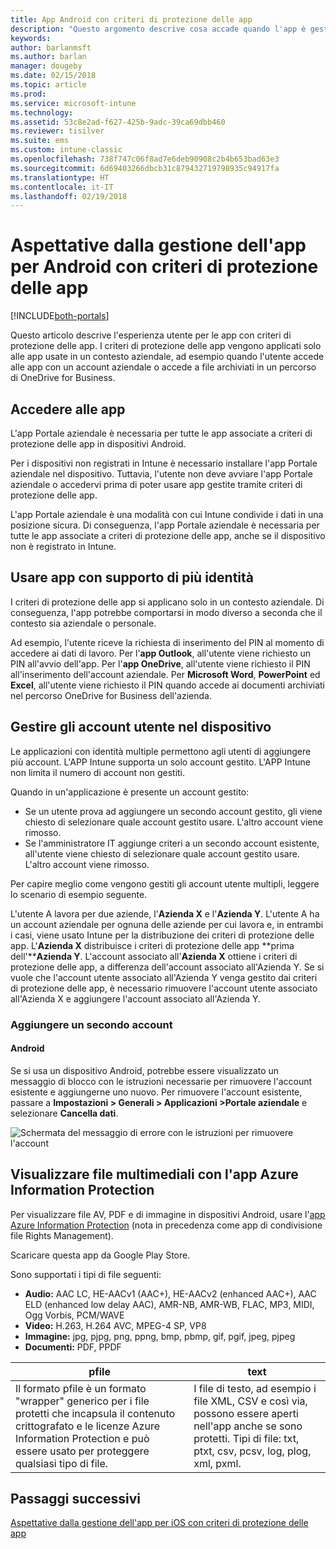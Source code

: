 ```yaml
---
title: App Android con criteri di protezione delle app
description: "Questo argomento descrive cosa accade quando l'app è gestita in base ai criteri di protezione delle app."
keywords: 
author: barlanmsft
ms.author: barlan
manager: dougeby
ms.date: 02/15/2018
ms.topic: article
ms.prod: 
ms.service: microsoft-intune
ms.technology: 
ms.assetid: 53c8e2ad-f627-425b-9adc-39ca69dbb460
ms.reviewer: tisilver
ms.suite: ems
ms.custom: intune-classic
ms.openlocfilehash: 738f747c06f8ad7e6deb90908c2b4b653bad63e3
ms.sourcegitcommit: 6d69403266dbcb31c879432719798935c94917fa
ms.translationtype: HT
ms.contentlocale: it-IT
ms.lasthandoff: 02/19/2018
---
```

# <a name="what-to-expect-when-your-android-app-is-managed-by-app-protection-policies"></a>Aspettative dalla gestione dell'app per Android con criteri di protezione delle app

[!INCLUDE[both-portals](./includes/note-for-both-portals.md)]

Questo articolo descrive l'esperienza utente per le app con criteri di protezione delle app. I criteri di protezione delle app vengono applicati solo alle app usate in un contesto aziendale, ad esempio quando l'utente accede alle app con un account aziendale o accede a file archiviati in un percorso di OneDrive for Business.

##  <a name="access-apps"></a>Accedere alle app

L'app Portale aziendale è necessaria per tutte le app associate a criteri di protezione delle app in dispositivi Android.

Per i dispositivi non registrati in Intune è necessario installare l'app Portale aziendale nel dispositivo. Tuttavia, l'utente non deve avviare l'app Portale aziendale o accedervi prima di poter usare app gestite tramite criteri di protezione delle app.

L'app Portale aziendale è una modalità con cui Intune condivide i dati in una posizione sicura. Di conseguenza, l'app Portale aziendale è necessaria per tutte le app associate a criteri di protezione delle app, anche se il dispositivo non è registrato in Intune.


##  <a name="use-apps-with-multi-identity-support"></a>Usare app con supporto di più identità

I criteri di protezione delle app si applicano solo in un contesto aziendale. Di conseguenza, l'app potrebbe comportarsi in modo diverso a seconda che il contesto sia aziendale o personale.

Ad esempio, l'utente riceve la richiesta di inserimento del PIN al momento di accedere ai dati di lavoro. Per l'**app Outlook**, all'utente viene richiesto un PIN all'avvio dell'app. Per l'**app OneDrive**, all'utente viene richiesto il PIN all'inserimento dell'account aziendale. Per **Microsoft Word**, **PowerPoint** ed **Excel**, all'utente viene richiesto il PIN quando accede ai documenti archiviati nel percorso OneDrive for Business dell'azienda.

##  <a name="manage-user-accounts-on-the-device"></a>Gestire gli account utente nel dispositivo

Le applicazioni con identità multiple permettono agli utenti di aggiungere più account.  L'APP Intune supporta un solo account gestito.  L'APP Intune non limita il numero di account non gestiti.

Quando in un'applicazione è presente un account gestito:
*   Se un utente prova ad aggiungere un secondo account gestito, gli viene chiesto di selezionare quale account gestito usare.  L'altro account viene rimosso.
*   Se l'amministratore IT aggiunge criteri a un secondo account esistente, all'utente viene chiesto di selezionare quale account gestito usare.  L'altro account viene rimosso.

Per capire meglio come vengono gestiti gli account utente multipli, leggere lo scenario di esempio seguente.

L'utente A lavora per due aziende, l'**Azienda X** e l'**Azienda Y**. L'utente A ha un account aziendale per ognuna delle aziende per cui lavora e, in entrambi i casi, viene usato Intune per la distribuzione dei criteri di protezione delle app. L'**Azienda X** distribuisce i criteri di protezione delle app **prima dell'****Azienda Y**. L'account associato all'**Azienda X** ottiene i criteri di protezione delle app, a differenza dell'account associato all'Azienda Y. Se si vuole che l'account utente associato all'Azienda Y venga gestito dai criteri di protezione delle app, è necessario rimuovere l'account utente associato all'Azienda X e aggiungere l'account associato all'Azienda Y.
### <a name="add-a-second-account"></a>Aggiungere un secondo account
####  <a name="android"></a>Android
Se si usa un dispositivo Android, potrebbe essere visualizzato un messaggio di blocco con le istruzioni necessarie per rimuovere l'account esistente e aggiungerne uno nuovo.  Per rimuovere l'account esistente, passare a **Impostazioni &gt; Generali &gt; Applicazioni &gt;Portale aziendale** e selezionare **Cancella dati**.

![Schermata del messaggio di errore con le istruzioni per rimuovere l'account](./media/Android_SwitchUser.png)

##  <a name="view-media-files-with-the-azure-information-protection-app"></a>Visualizzare file multimediali con l'app Azure Information Protection
Per visualizzare file AV, PDF e di immagine in dispositivi Android, usare l'[app Azure Information Protection](https://play.google.com/store/apps/details?id=com.microsoft.ipviewer) (nota in precedenza come app di condivisione file Rights Management).

Scaricare questa app da Google Play Store.  

Sono supportati i tipi di file seguenti:

* **Audio:** AAC LC, HE-AACv1 (AAC+), HE-AACv2 (enhanced AAC+), AAC ELD (enhanced low delay AAC), AMR-NB, AMR-WB, FLAC, MP3, MIDI, Ogg Vorbis, PCM/WAVE
* **Video:** H.263, H.264 AVC, MPEG-4 SP, VP8
* **Immagine:** jpg, pjpg, png, ppng, bmp, pbmp, gif, pgif, jpeg, pjpeg
* **Documenti:** PDF, PPDF


|**pfile**|**text**|
|----|----|
|Il formato pfile è un formato "wrapper" generico per i file protetti che incapsula il contenuto crittografato e le licenze Azure Information Protection e può essere usato per proteggere qualsiasi tipo di file.|I file di testo, ad esempio i file XML, CSV e così via, possono essere aperti nell'app anche se sono protetti. Tipi di file: txt, ptxt, csv, pcsv, log, plog, xml, pxml.|

## <a name="next-steps"></a>Passaggi successivi
[Aspettative dalla gestione dell'app per iOS con criteri di protezione delle app](end-user-mam-apps-ios.md)
